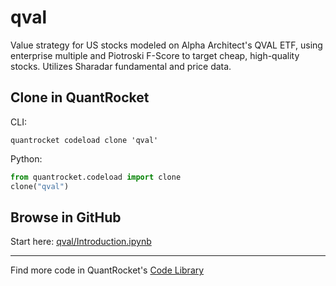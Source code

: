 # qval

Value strategy for US stocks modeled on Alpha Architect's QVAL ETF, using enterprise multiple and Piotroski F-Score to target cheap, high-quality stocks. Utilizes Sharadar fundamental and price data.

## Clone in QuantRocket

CLI:

```shell
quantrocket codeload clone 'qval'
```

Python:

```python
from quantrocket.codeload import clone
clone("qval")
```

## Browse in GitHub

Start here: [qval/Introduction.ipynb](qval/Introduction.ipynb)

***

Find more code in QuantRocket's [Code Library](https://www.quantrocket.com/code/)
